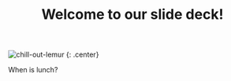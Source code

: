 ﻿---
layout: slide
title: "Welcome to our slide deck!"
---

![chill-out-lemur](https://cloud.githubusercontent.com/assets/16547949/25400761/9c64ee82-29c1-11e7-8ad3-6886f97634b9.jpg)
{: .center}

When is lunch?

